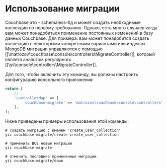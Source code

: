 Использование миграции
======================

Couchbase это - schemaless-бд и может создать необходимые коллекции по первому требованию. Однако, есть много случаев когда вам может понадобиться применение постоянных изменений в базу данных Couchbase. Для примера: вам может понадобится создать коллекцию с некоторыми конкретными вариантами или индексы. MongoDB миграции управляются с помощью [[\matrozov\couchbase\console\controllers\MigrateController]], который являетя аналогом регулярного [[\yii\console\controllers\MigrateController]].

Для того, чтобы включить эту команду, вы должны настроить конфигурацию консольного приложения:

```php
return [
    // ...
    'controllerMap' => [
        'couchbase-migrate' => 'matrozov\couchbase\console\controllers\MigrateController'
    ],
];
```

Ниже приведены примеры использования этой команды:

```
# создать миграцию с именем 'create_user_collection'
yii couchbase-migrate/create create_user_collection

# применить ВСЕ новые миграции
yii couchbase-migrate

# отменить последние примененные миграции
yii couchbase-migrate/down
```